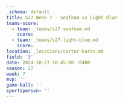 ```yaml
---
_schema: default
title: S27 Week 7 - Seafoam vs Light Blue
teams-score:
  - team: _teams/s27-seafoam.md
    score:
  - team: _teams/s27-light-blue.md
    score:
location: _locations/carter-baron.md
field: '3'
date: 2024-10-27 10:45:00 -0400
season: 27
week: 7
mvp: ''
game-ball: ''
sportsperson: ''
---
```

